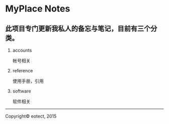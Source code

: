 MyPlace Notes
=============


此项目专门更新我私人的备忘与笔记，目前有三个分类。
-------------------------------------------------


1. accounts

	帐号相关

2. reference

	使用手册，引用

3. software

	软件相关


_______________________________________________________

Copyright&copy; eotect, 2015

